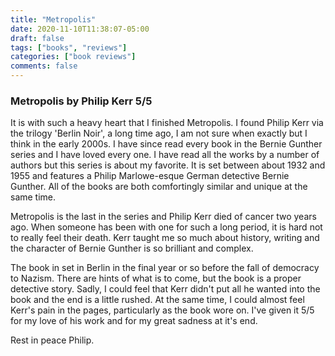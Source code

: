 ```yaml
---
title: "Metropolis"
date: 2020-11-10T11:38:07-05:00
draft: false
tags: ["books", "reviews"]
categories: ["book reviews"]
comments: false
---
```

### Metropolis by Philip Kerr 5/5
It is with such a heavy heart that I finished Metropolis. I found Philip Kerr via the trilogy 'Berlin Noir', a long time ago, I am not sure when exactly but I think in the early 2000s. I have since read every book in the Bernie Gunther series and I have loved every one. I have read all the works by a number of authors but this series is about my favorite. It is set between about 1932 and 1955 and features a Philip Marlowe-esque German detective Bernie Gunther. All of the books are both comfortingly similar and unique at the same time.

Metropolis is the last in the series and Philip Kerr died of cancer two years ago. When someone has been with one for such a long period, it is hard not to really feel their death. Kerr taught me so much about history, writing and the character of Bernie Gunther is so brilliant and complex.

The book in set in Berlin in the final year or so before the fall of democracy to Nazism. There are hints of what is to come, but the book is a proper detective story. Sadly, I could feel that Kerr didn't put all he wanted into the book and the end is a little rushed. At the same time, I could almost feel Kerr's pain in the pages, particularly as the book wore on. I've given it 5/5 for my love of his work and for my great sadness at it's end. 

Rest in peace Philip.
